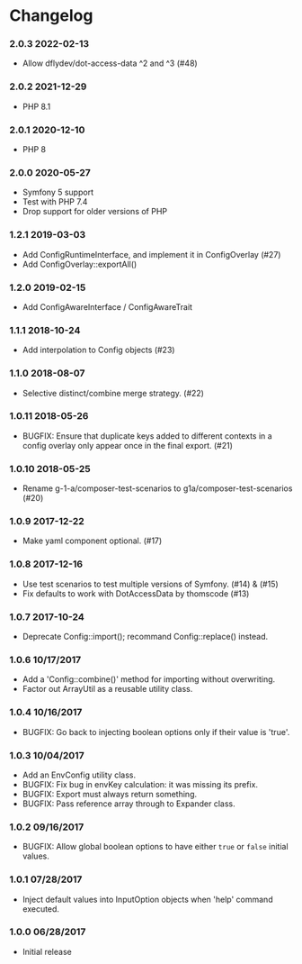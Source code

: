# Changelog

### 2.0.3 2022-02-13

* Allow dflydev/dot-access-data ^2 and ^3 (#48)

### 2.0.2 2021-12-29

* PHP 8.1

### 2.0.1 2020-12-10

* PHP 8

### 2.0.0 2020-05-27

* Symfony 5 support
* Test with PHP 7.4
* Drop support for older versions of PHP

### 1.2.1 2019-03-03

* Add ConfigRuntimeInterface, and implement it in ConfigOverlay (#27)
* Add ConfigOverlay::exportAll()

### 1.2.0 2019-02-15

* Add ConfigAwareInterface / ConfigAwareTrait

### 1.1.1 2018-10-24

* Add interpolation to Config objects (#23)

### 1.1.0 2018-08-07

* Selective distinct/combine merge strategy. (#22)

### 1.0.11 2018-05-26

* BUGFIX: Ensure that duplicate keys added to different contexts in a config overlay only appear once in the final export. (#21)

### 1.0.10 2018-05-25

* Rename g-1-a/composer-test-scenarios to g1a/composer-test-scenarios (#20)

### 1.0.9 2017-12-22

* Make yaml component optional. (#17)

### 1.0.8 2017-12-16

* Use test scenarios to test multiple versions of Symfony. (#14) & (#15)
* Fix defaults to work with DotAccessData by thomscode (#13)

### 1.0.7 2017-10-24

* Deprecate Config::import(); recommand Config::replace() instead.

### 1.0.6 10/17/2017

* Add a 'Config::combine()' method for importing without overwriting.
* Factor out ArrayUtil as a reusable utility class.

### 1.0.4 10/16/2017

* BUGFIX: Go back to injecting boolean options only if their value is 'true'.

### 1.0.3 10/04/2017

* Add an EnvConfig utility class.
* BUGFIX: Fix bug in envKey calculation: it was missing its prefix.
* BUGFIX: Export must always return something.
* BUGFIX: Pass reference array through to Expander class.

### 1.0.2 09/16/2017

* BUGFIX: Allow global boolean options to have either `true` or `false` initial values.

### 1.0.1 07/28/2017

* Inject default values into InputOption objects when 'help' command executed.

### 1.0.0 06/28/2017

* Initial release

